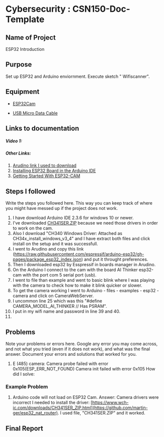 # Cybersecurity : CSN150-Doc-Template

## Name of Project
ESP32 Introduction

## Purpose
Set up ESP32 and Arduino enviornment. Execute sketch " Wifiscanner". 

## Equipment
* [ESP32Cam](https://www.amazon.com/Aideepen-ESP32-CAM-Bluetooth-ESP32-CAM-MB-Arduino/dp/B08P2578LV/ref=sr_1_3?crid=4FY0ECFW0ZX7&keywords=ESP32+Cam&qid=1678902050&sprefix=esp32+cam%2Caps%2C240&sr=8-3)

* [USB Micro Data Cable](https://www.amazon.com/AmazonBasics-Male-Micro-Cable-Black/dp/B0711PVX6Z/ref=sr_1_1_sspa?keywords=micro+usb+data+cable&qid=1678902214&sprefix=Micro+USB+data+%2Caps%2C89&sr=8-1-spons&psc=1&spLa=ZW5jcnlwdGVkUXVhbGlmaWVyPUFaU0NaUVZHU1RFUlAmZW5jcnlwdGVkSWQ9QTA3NTA4MDVFVERCS01HVlgxM1YmZW5jcnlwdGVkQWRJZD1BMDE4NTE1NTIwWUdONkdWSzU1M1Amd2lkZ2V0TmFtZT1zcF9hdGYmYWN0aW9uPWNsaWNrUmVkaXJlY3QmZG9Ob3RMb2dDbGljaz10cnVl)

## Links to documentation

##### Video 1: 

##### Other Links: 
1. [Arudino link I used to download](https://www.arduino.cc/en/software/)
2. [Installing ESP32 Board in the Arduino IDE](https://lastminuteengineers.com/esp32-arduino-ide-tutorial/)
3. [Getting Started With ESP32-CAM](https://lastminuteengineers.com/getting-started-with-esp32-cam/)


## Steps I followed
Write the steps you followed here.  This way you can keep track of where you might have messed up if the project does not work.
1. I have download Arduino IDE 2.3.6 for windows 10 or newer.
2. I've downloaded [CH341SER.ZIP](https://www.wch.cn/downloads/CH341SER.ZIP.html?type=en) because we need those drivers in order to work on the cam.
3. Also I download "CH340 Windows Driver: Attached as CH34x_install_windows_v3_4" and I have extract both files and click install on the setup and it was successfull.
4. I went to Arudino and copy this link (https://raw.githubusercontent.com/espressif/arduino-esp32/gh-pages/package_esp32_index.json) and put it throught preferences.
5. Then I downloaded esp32 by Esspressif in boards manager in Arudino.
6. On the Arduino I connect to the cam with the board AI Thinker esp32-cam with the port com 5 serial port (usb).
7. I went to file than example and went to basic blink where I was playing with the camera to check how to make it blink quicker or slower.
8. To get the camera working I went to Arduino - files - examples - esp32 - camera and click on CameraWebServer.
9. I uncommon line 25 which was this "#define CAMERA_MODEL_AI_THINKER // Has PSRAM".
10. I put in my wifi name and password in line 39 and 40.
11. 

## Problems
Note your problems or errors here.  Google any error you may come across, and not what you tried (even if it does not work), and what was the final answer. Document your errors and solutions that worked for you.  

1. E (485) camera: Camera probe failed with error 0x105(ESP_ERR_NOT_FOUND)
Camera init failed with error 0x105
 How did I solve: 

### Example Problem
1. Arduino code will not load on ESP32 Cam.
   Answer: Camera drivers were incorrect I needed to install the driver: [https://www.wch-ic.com/downloads/CH341SER_ZIP.html](https://github.com/martin-ger/esp32_nat_router).  I used file, "CH341SER.ZIP" and it worked.


## Final Report
